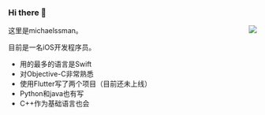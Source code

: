 ### Hi there 👋

<!--
**michaelssman/michaelssman** is a ✨ _special_ ✨ repository because its `README.md` (this file) appears on your GitHub profile.

Here are some ideas to get you started:

- 🔭 I’m currently working on ...
- 🌱 I’m currently learning ...
- 👯 I’m looking to collaborate on ...
- 🤔 I’m looking for help with ...
- 💬 Ask me about ...
- 📫 How to reach me: ...
- 😄 Pronouns: ...
- ⚡ Fun fact: ...
-->

<a href="https://github.com/michaelssman">
  <img align="right" src="https://github-readme-stats.vercel.app/api/top-langs/?username=michaelssman" />
</a>

这里是michaelssman。

目前是一名iOS开发程序员。
- 用的最多的语言是Swift
- 对Objective-C非常熟悉
- 使用Flutter写了两个项目（目前还未上线）
- Python和java也有写
- C++作为基础语言也会

